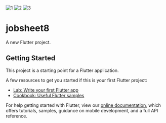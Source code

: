 ![1](https://user-images.githubusercontent.com/89899174/171019937-463ba4f0-e4e1-411e-b986-dc5d0bacddb0.jpeg)
![2](https://user-images.githubusercontent.com/89899174/171019969-7f9c6fb6-56f6-4522-8666-e08ef65864da.jpeg)
![3](https://user-images.githubusercontent.com/89899174/171020030-6664ce59-7670-4cc2-b7af-0afafa24581b.jpeg)
# jobsheet8

A new Flutter project.

## Getting Started

This project is a starting point for a Flutter application.

A few resources to get you started if this is your first Flutter project:

- [Lab: Write your first Flutter app](https://flutter.dev/docs/get-started/codelab)
- [Cookbook: Useful Flutter samples](https://flutter.dev/docs/cookbook)

For help getting started with Flutter, view our
[online documentation](https://flutter.dev/docs), which offers tutorials,
samples, guidance on mobile development, and a full API reference.
